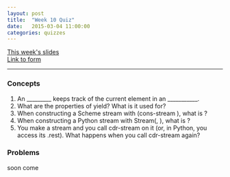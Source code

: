 ```yaml
---
layout: post
title:  "Week 10 Quiz"
date:   2015-03-04 11:00:00
categories: quizzes
---
```


[This week's slides](https://docs.google.com/a/berkeley.edu/presentation/d/1ulpQih6seuyInFaARsR1yRk-nNR5_wixutbBqlIWME0/edit?usp=sharing)  
[Link to form](https://docs.google.com/a/berkeley.edu/forms/d/1DUWSl6QW4KqJfPCWmNq-SAto6E6EQc7Bdq03jJEJ8B0/viewform)  

---

### Concepts
1. An _________ keeps track of the current element in an ___________.  
2. What are the properties of yield? What is it used for?  
3. When constructing a Scheme stream with (cons-stream <first> <rest>), what is <rest>?  
4. When constructing a Python stream with Stream(<first>, <rest>), what is <rest>?  
5. You make a stream and you call cdr-stream on it (or, in Python, you access its .rest). What happens when you call cdr-stream again?  

### Problems
soon come